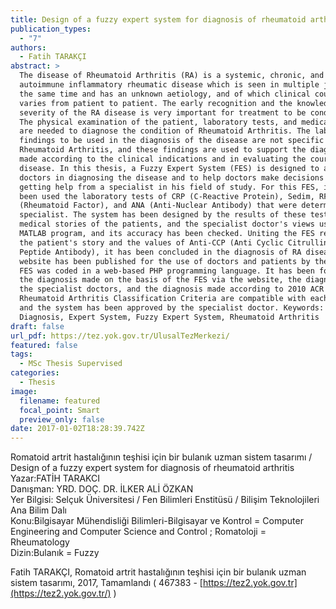 ```yaml
---
title: Design of a fuzzy expert system for diagnosis of rheumatoid arthritis
publication_types:
  - "7"
authors:
  - Fatih TARAKÇI
abstract: >
  The disease of Rheumatoid Arthritis (RA) is a systemic, chronic, and
  autoimmune inflammatory rheumatic disease which is seen in multiple joints at
  the same time and has an unknown aetiology, and of which clinical course
  varies from patient to patient. The early recognition and the knowledge of
  severity of the RA disease is very important for treatment to be conducted.
  The physical examination of the patient, laboratory tests, and medical story
  are needed to diagnose the condition of Rheumatoid Arthritis. The laboratory
  findings to be used in the diagnosis of the disease are not specific to
  Rheumatoid Arthritis, and these findings are used to support the diagnosis
  made according to the clinical indications and in evaluating the course of the
  disease. In this thesis, a Fuzzy Expert System (FES) is designed to assist
  doctors in diagnosing the disease and to help doctors make decisions by
  getting help from a specialist in his field of study. For this FES, it has
  been used the laboratory tests of CRP (C-Reactive Protein), Sedim, RF
  (Rheumatoid Factor), and ANA (Anti-Nuclear Antibody) that were determined the
  specialist. The system has been designed by the results of these tests, the
  medical stories of the patients, and the specialist doctor's views using the
  MATLAB program, and its accuracy has been checked. Uniting the FES result with
  the patient's story and the values of Anti-CCP (Anti Cyclic Citrullinated
  Peptide Antibody), it has been concluded in the diagnosis of RA disease. A
  website has been published for the use of doctors and patients by the designed
  FES was coded in a web-based PHP programming language. It has been found that
  the diagnosis made on the basis of the FES via the website, the diagnosis by
  the specialist doctors, and the diagnosis made according to 2010 ACR / EULAR
  Rheumatoid Arthritis Classification Criteria are compatible with each other,
  and the system has been approved by the specialist doctor. Keywords: Disease
  Diagnosis, Expert System, Fuzzy Expert System, Rheumatoid Arthritis
draft: false
url_pdf: https://tez.yok.gov.tr/UlusalTezMerkezi/
featured: false
tags:
  - MSc Thesis Supervised
categories:
  - Thesis
image:
  filename: featured
  focal_point: Smart
  preview_only: false
date: 2017-01-02T18:28:39.742Z
---
```

Romatoid artrit hastalığının teşhisi için bir bulanık uzman sistem tasarımı / Design of a fuzzy expert system for diagnosis of rheumatoid arthritis\
Yazar:FATİH TARAKCI\
Danışman: YRD. DOÇ. DR. İLKER ALİ ÖZKAN\
Yer Bilgisi: Selçuk Üniversitesi / Fen Bilimleri Enstitüsü / Bilişim Teknolojileri Ana Bilim Dalı\
Konu:Bilgisayar Mühendisliği Bilimleri-Bilgisayar ve Kontrol = Computer Engineering and Computer Science and Control ; Romatoloji = Rheumatology\
Dizin:Bulanık = Fuzzy

Fatih TARAKÇI, Romatoid artrit hastalığının teşhisi için bir bulanık uzman sistem tasarımı, 2017, Tamamlandı ( 467383 - [https://tez2.yok.gov.tr](https://tez2.yok.gov.tr/) )
